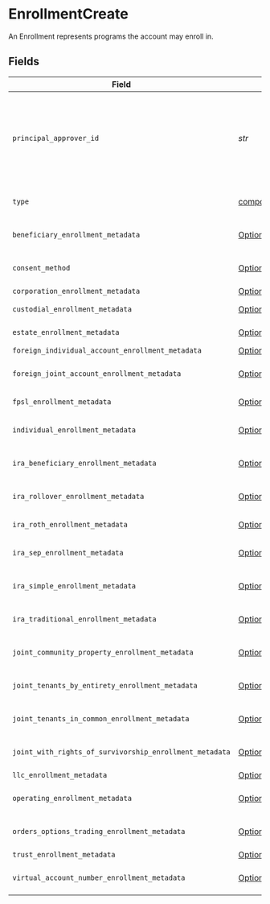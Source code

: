 # EnrollmentCreate

An Enrollment represents programs the account may enroll in.


## Fields

| Field                                                                                                                                                                                                                  | Type                                                                                                                                                                                                                   | Required                                                                                                                                                                                                               | Description                                                                                                                                                                                                            | Example                                                                                                                                                                                                                |
| ---------------------------------------------------------------------------------------------------------------------------------------------------------------------------------------------------------------------- | ---------------------------------------------------------------------------------------------------------------------------------------------------------------------------------------------------------------------- | ---------------------------------------------------------------------------------------------------------------------------------------------------------------------------------------------------------------------- | ---------------------------------------------------------------------------------------------------------------------------------------------------------------------------------------------------------------------- | ---------------------------------------------------------------------------------------------------------------------------------------------------------------------------------------------------------------------- |
| `principal_approver_id`                                                                                                                                                                                                | *str*                                                                                                                                                                                                                  | :heavy_check_mark:                                                                                                                                                                                                     | The ULID is associated with the approver of a given enrollment. The approver you create will contain the CRD Number issued to the person by FINRA. As an RIA, you should use the ULID associated with Apex's approver. | 02HB7N66WW02WL3B6B9W29K0HW                                                                                                                                                                                             |
| `type`                                                                                                                                                                                                                 | [components.EnrollmentCreateType](../../models/components/enrollmentcreatetype.md)                                                                                                                                     | :heavy_check_mark:                                                                                                                                                                                                     | Describes the name of the enrollment; Expressed as an enum                                                                                                                                                             | REGISTRATION_INDIVIDUAL                                                                                                                                                                                                |
| `beneficiary_enrollment_metadata`                                                                                                                                                                                      | [Optional[components.BeneficiaryEnrollmentMetadataCreate]](../../models/components/beneficiaryenrollmentmetadatacreate.md)                                                                                             | :heavy_minus_sign:                                                                                                                                                                                                     | Enrollment metadata for the BENEFICIARY_DESIGNATION enrollment type.                                                                                                                                                   |                                                                                                                                                                                                                        |
| `consent_method`                                                                                                                                                                                                       | [Optional[components.EnrollmentCreateConsentMethod]](../../models/components/enrollmentcreateconsentmethod.md)                                                                                                         | :heavy_minus_sign:                                                                                                                                                                                                     | The consent method for the enrollment. Defaults to ESIGNATURE.                                                                                                                                                         | NEGATIVE_CONSENT_CONVERSION                                                                                                                                                                                            |
| `corporation_enrollment_metadata`                                                                                                                                                                                      | [Optional[components.CorporationEnrollmentMetadataCreate]](../../models/components/corporationenrollmentmetadatacreate.md)                                                                                             | :heavy_minus_sign:                                                                                                                                                                                                     | N/A                                                                                                                                                                                                                    |                                                                                                                                                                                                                        |
| `custodial_enrollment_metadata`                                                                                                                                                                                        | [Optional[components.CustodialEnrollmentMetadataCreate]](../../models/components/custodialenrollmentmetadatacreate.md)                                                                                                 | :heavy_minus_sign:                                                                                                                                                                                                     | Enrollment metadata for the CUSTODIAL enrollment type                                                                                                                                                                  |                                                                                                                                                                                                                        |
| `estate_enrollment_metadata`                                                                                                                                                                                           | [Optional[components.EstateEnrollmentMetadataCreate]](../../models/components/estateenrollmentmetadatacreate.md)                                                                                                       | :heavy_minus_sign:                                                                                                                                                                                                     | Enrollment metadata for estate enrollments                                                                                                                                                                             |                                                                                                                                                                                                                        |
| `foreign_individual_account_enrollment_metadata`                                                                                                                                                                       | [Optional[components.ForeignIndividualAccountEnrollmentMetadataCreate]](../../models/components/foreignindividualaccountenrollmentmetadatacreate.md)                                                                   | :heavy_minus_sign:                                                                                                                                                                                                     | N/A                                                                                                                                                                                                                    |                                                                                                                                                                                                                        |
| `foreign_joint_account_enrollment_metadata`                                                                                                                                                                            | [Optional[components.ForeignJointAccountEnrollmentMetadataCreate]](../../models/components/foreignjointaccountenrollmentmetadatacreate.md)                                                                             | :heavy_minus_sign:                                                                                                                                                                                                     | Enrollment metadata for the FOREIGN_JOINT_WROS enrollment type                                                                                                                                                         |                                                                                                                                                                                                                        |
| `fpsl_enrollment_metadata`                                                                                                                                                                                             | [Optional[components.FPSLEnrollmentMetaDataCreate]](../../models/components/fpslenrollmentmetadatacreate.md)                                                                                                           | :heavy_minus_sign:                                                                                                                                                                                                     | Percentages for FPSL Enrollment, must equal 100                                                                                                                                                                        |                                                                                                                                                                                                                        |
| `individual_enrollment_metadata`                                                                                                                                                                                       | [Optional[components.IndividualEnrollmentMetadataCreate]](../../models/components/individualenrollmentmetadatacreate.md)                                                                                               | :heavy_minus_sign:                                                                                                                                                                                                     | Enrollment metadata for Individual accounts enrollment type                                                                                                                                                            |                                                                                                                                                                                                                        |
| `ira_beneficiary_enrollment_metadata`                                                                                                                                                                                  | [Optional[components.IRABeneficiaryEnrollmentMetadataCreate]](../../models/components/irabeneficiaryenrollmentmetadatacreate.md)                                                                                       | :heavy_minus_sign:                                                                                                                                                                                                     | Enrollment metadata for beneficiary IRA accounts enrollment type                                                                                                                                                       |                                                                                                                                                                                                                        |
| `ira_rollover_enrollment_metadata`                                                                                                                                                                                     | [Optional[components.IRARolloverEnrollmentMetadataCreate]](../../models/components/irarolloverenrollmentmetadatacreate.md)                                                                                             | :heavy_minus_sign:                                                                                                                                                                                                     | Enrollment metadata for Rollover IRA accounts enrollment type                                                                                                                                                          |                                                                                                                                                                                                                        |
| `ira_roth_enrollment_metadata`                                                                                                                                                                                         | [Optional[components.IRARothEnrollmentMetadataCreate]](../../models/components/irarothenrollmentmetadatacreate.md)                                                                                                     | :heavy_minus_sign:                                                                                                                                                                                                     | Enrollment metadata for ROTH IRA accounts enrollment type                                                                                                                                                              |                                                                                                                                                                                                                        |
| `ira_sep_enrollment_metadata`                                                                                                                                                                                          | [Optional[components.IRASEPEnrollmentMetadataCreate]](../../models/components/irasepenrollmentmetadatacreate.md)                                                                                                       | :heavy_minus_sign:                                                                                                                                                                                                     | Enrollment metadata for IRA SEP_IRA accounts enrollment type                                                                                                                                                           |                                                                                                                                                                                                                        |
| `ira_simple_enrollment_metadata`                                                                                                                                                                                       | [Optional[components.IRASimpleEnrollmentMetadataCreate]](../../models/components/irasimpleenrollmentmetadatacreate.md)                                                                                                 | :heavy_minus_sign:                                                                                                                                                                                                     | Enrollment metadata for Simple IRA accounts enrollment type                                                                                                                                                            |                                                                                                                                                                                                                        |
| `ira_traditional_enrollment_metadata`                                                                                                                                                                                  | [Optional[components.IRATraditionalEnrollmentMetadataCreate]](../../models/components/iratraditionalenrollmentmetadatacreate.md)                                                                                       | :heavy_minus_sign:                                                                                                                                                                                                     | Enrollment metadata for Traditional IRA accounts enrollment type                                                                                                                                                       |                                                                                                                                                                                                                        |
| `joint_community_property_enrollment_metadata`                                                                                                                                                                         | [Optional[components.JointCommunityPropertyEnrollmentMetadataCreate]](../../models/components/jointcommunitypropertyenrollmentmetadatacreate.md)                                                                       | :heavy_minus_sign:                                                                                                                                                                                                     | Enrollment metadata for the Joint Community Property Registration enrollment type                                                                                                                                      |                                                                                                                                                                                                                        |
| `joint_tenants_by_entirety_enrollment_metadata`                                                                                                                                                                        | [Optional[components.JointTenantsByEntiretyEnrollmentMetadataCreate]](../../models/components/jointtenantsbyentiretyenrollmentmetadatacreate.md)                                                                       | :heavy_minus_sign:                                                                                                                                                                                                     | Enrollment metadata for the Joint Tenants by Entirety Registration enrollment type                                                                                                                                     |                                                                                                                                                                                                                        |
| `joint_tenants_in_common_enrollment_metadata`                                                                                                                                                                          | [Optional[components.JointTenantsInCommonEnrollmentMetadataCreate]](../../models/components/jointtenantsincommonenrollmentmetadatacreate.md)                                                                           | :heavy_minus_sign:                                                                                                                                                                                                     | Enrollment metadata for the Joint Tenants In Common enrollment type                                                                                                                                                    |                                                                                                                                                                                                                        |
| `joint_with_rights_of_survivorship_enrollment_metadata`                                                                                                                                                                | [Optional[components.JointWithRightsOfSurvivorshipEnrollmentMetadataCreate]](../../models/components/jointwithrightsofsurvivorshipenrollmentmetadatacreate.md)                                                         | :heavy_minus_sign:                                                                                                                                                                                                     | Enrollment metadata for the With Right of Survivorship enrollment type                                                                                                                                                 |                                                                                                                                                                                                                        |
| `llc_enrollment_metadata`                                                                                                                                                                                              | [Optional[components.LLCEnrollmentMetadataCreate]](../../models/components/llcenrollmentmetadatacreate.md)                                                                                                             | :heavy_minus_sign:                                                                                                                                                                                                     | N/A                                                                                                                                                                                                                    |                                                                                                                                                                                                                        |
| `operating_enrollment_metadata`                                                                                                                                                                                        | [Optional[components.OperatingEnrollmentMetadataCreate]](../../models/components/operatingenrollmentmetadatacreate.md)                                                                                                 | :heavy_minus_sign:                                                                                                                                                                                                     | Enrollment metadata for the REGISTRATION_OPERATING enrollment type.                                                                                                                                                    |                                                                                                                                                                                                                        |
| `orders_options_trading_enrollment_metadata`                                                                                                                                                                           | [Optional[components.OrdersOptionsTradingEnrollmentMetadataCreate]](../../models/components/ordersoptionstradingenrollmentmetadatacreate.md)                                                                           | :heavy_minus_sign:                                                                                                                                                                                                     | Enrollment metadata for the ORDERS_OPTIONS_TRADING enrollment type                                                                                                                                                     |                                                                                                                                                                                                                        |
| `trust_enrollment_metadata`                                                                                                                                                                                            | [Optional[components.TrustEnrollmentMetadataCreate]](../../models/components/trustenrollmentmetadatacreate.md)                                                                                                         | :heavy_minus_sign:                                                                                                                                                                                                     | N/A                                                                                                                                                                                                                    |                                                                                                                                                                                                                        |
| `virtual_account_number_enrollment_metadata`                                                                                                                                                                           | [Optional[components.VirtualAccountNumberEnrollmentMetadataCreate]](../../models/components/virtualaccountnumberenrollmentmetadatacreate.md)                                                                           | :heavy_minus_sign:                                                                                                                                                                                                     | Enrollment metadata for the VIRTUAL_ACCOUNT_NUMBER enrollment type                                                                                                                                                     |                                                                                                                                                                                                                        |